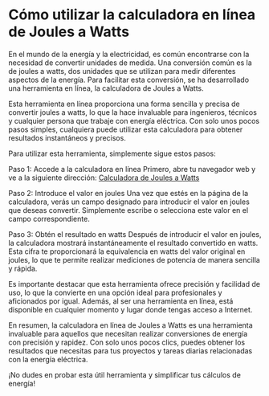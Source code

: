 Cómo utilizar la calculadora en línea de Joules a Watts
=======================================================

En el mundo de la energía y la electricidad, es común encontrarse con la necesidad de convertir unidades de medida. Una conversión común es la de joules a watts, dos unidades que se utilizan para medir diferentes aspectos de la energía. Para facilitar esta conversión, se ha desarrollado una herramienta en línea, la calculadora de Joules a Watts.

Esta herramienta en línea proporciona una forma sencilla y precisa de convertir joules a watts, lo que la hace invaluable para ingenieros, técnicos y cualquier persona que trabaje con energía eléctrica. Con solo unos pocos pasos simples, cualquiera puede utilizar esta calculadora para obtener resultados instantáneos y precisos.

Para utilizar esta herramienta, simplemente sigue estos pasos:

Paso 1: Accede a la calculadora en línea Primero, abre tu navegador web y ve a la siguiente dirección: [Calculadora de Joules a Watts](https://www.onlinecalculatorsfree.com/es/tools/joule-to-watt-calculator.html)

Paso 2: Introduce el valor en joules Una vez que estés en la página de la calculadora, verás un campo designado para introducir el valor en joules que deseas convertir. Simplemente escribe o selecciona este valor en el campo correspondiente.

Paso 3: Obtén el resultado en watts Después de introducir el valor en joules, la calculadora mostrará instantáneamente el resultado convertido en watts. Esta cifra te proporcionará la equivalencia en watts del valor original en joules, lo que te permite realizar mediciones de potencia de manera sencilla y rápida.

Es importante destacar que esta herramienta ofrece precisión y facilidad de uso, lo que la convierte en una opción ideal para profesionales y aficionados por igual. Además, al ser una herramienta en línea, está disponible en cualquier momento y lugar donde tengas acceso a Internet.

En resumen, la calculadora en línea de Joules a Watts es una herramienta invaluable para aquellos que necesitan realizar conversiones de energía con precisión y rapidez. Con solo unos pocos clics, puedes obtener los resultados que necesitas para tus proyectos y tareas diarias relacionadas con la energía eléctrica.

¡No dudes en probar esta útil herramienta y simplificar tus cálculos de energía!